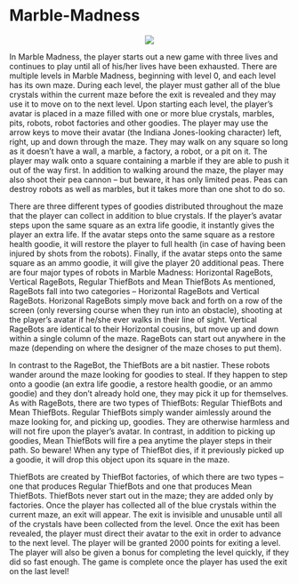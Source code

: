 # Marble-Madness

<p align = "center">
  <img src = https://github.com/user-attachments/assets/b2d9e27c-7a2b-42ff-b960-62c8e9259b54>
</p>

In Marble Madness, the player starts out a new game with three lives and continues to
play until all of his/her lives have been exhausted. There are multiple levels in Marble
Madness, beginning with level 0, and each level has its own maze. During each level, the
player must gather all of the blue crystals within the current maze before the exit is
revealed and they may use it to move on to the next level.
Upon starting each level, the player’s avatar is placed in a maze filled with one or more
blue crystals, marbles, pits, robots, robot factories and other goodies. The player may use
the arrow keys to move their avatar (the Indiana Jones-looking character) left, right, up
and down through the maze. They may walk on any square so long as it doesn’t have a
wall, a marble, a factory, a robot, or a pit on it. The player may walk onto a square
containing a marble if they are able to push it out of the way first. In addition to walking
around the maze, the player may also shoot their pea cannon – but beware, it has only
limited peas. Peas can destroy robots as well as marbles, but it takes more than one shot
to do so.

There are three different types of goodies distributed throughout the maze that the player
can collect in addition to blue crystals. If the player’s avatar steps upon the same square
as an extra life goodie, it instantly gives the player an extra life. If the avatar steps onto
the same square as a restore health goodie, it will restore the player to full health (in case
of having been injured by shots from the robots). Finally, if the avatar steps onto the same
square as an ammo goodie, it will give the player 20 additional peas.
There are four major types of robots in Marble Madness: Horizontal RageBots, Vertical
RageBots, Regular ThiefBots and Mean ThiefBots
As mentioned, RageBots fall into two categories – Horizontal RageBots and Vertical
RageBots. Horizonal RageBots simply move back and forth on a row of the screen (only
reversing course when they run into an obstacle), shooting at the player’s avatar if he/she
ever walks in their line of sight. Vertical RageBots are identical to their Horizontal
cousins, but move up and down within a single column of the maze. RageBots can start
out anywhere in the maze (depending on where the designer of the maze choses to put
them).

In contrast to the RageBot, the ThiefBots are a bit nastier. These robots wander around
the maze looking for goodies to steal. If they happen to step onto a goodie (an extra life
goodie, a restore health goodie, or an ammo goodie) and they don’t already hold one,
they may pick it up for themselves. As with RageBots, there are two types of ThiefBots:
Regular ThiefBots and Mean ThiefBots. Regular ThiefBots simply wander aimlessly
around the maze looking for, and picking up, goodies. They are otherwise harmless and
will not fire upon the player’s avatar. In contrast, in addition to picking up goodies, Mean
ThiefBots will fire a pea anytime the player steps in their path. So beware! When any
type of ThiefBot dies, if it previously picked up a goodie, it will drop this object upon its
square in the maze.

ThiefBots are created by ThiefBot factories, of which there are two types – one that
produces Regular ThiefBots and one that produces Mean ThiefBots. ThiefBots never
start out in the maze; they are added only by factories.
Once the player has collected all of the blue crystals within the current maze, an exit will
appear. The exit is invisible and unusable until all of the crystals have been collected
from the level. Once the exit has been revealed, the player must direct their avatar to the
exit in order to advance to the next level. The player will be granted 2000 points for
exiting a level. The player will also be given a bonus for completing the level quickly, if
they did so fast enough. The game is complete once the player has used the exit on the
last level!
